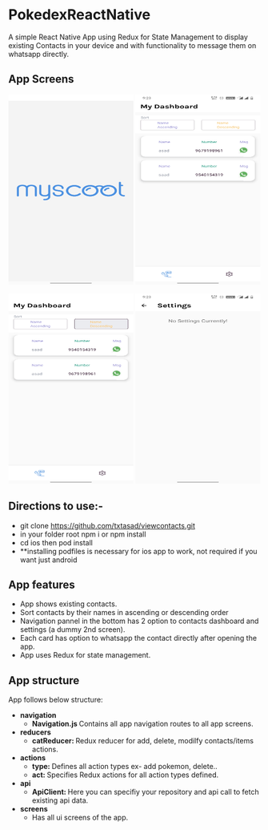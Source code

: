 # PokedexReactNative

A simple React Native App using Redux for State Management to display existing Contacts in your device and with functionality to message them on whatsapp directly.

## App Screens
<p align="center">
    <img src="/media/Screen1.jpg" width="250" height="380">
    <img src="/media/Screen2.jpg" width="250" height="380">
</p>

<p align="center">
    <img src="/media/Screen3.jpg" width="250" height="380">
    <img src="/media/Screen4.jpg" width="250" height="380">
</p>

## Directions to use:-
* git clone https://github.com/txtasad/viewcontacts.git
*  in your folder root npm i or npm install
* cd ios then pod install
* **installing podfiles is necessary for ios app to work, not required if you want just android 


## App features
* App shows existing contacts.
* Sort contacts by their names in ascending or descending order
* Navigation pannel in the bottom has 2 option to contacts dashboard and settings (a dummy 2nd screen).
* Each card has option to whatsapp the contact directly after opening the app.
* App uses Redux for state management.
 

## App structure
App follows below structure:
* <b>navigation</b>
    * <b> Navigation.js </b> Contains all app navigation routes to all app screens.
* <b>reducers</b>
    * <b>catReducer: </b> Redux reducer for add, delete, modilfy contacts/items actions.
* <b>actions</b>
    * <b>type: </b> Defines all action types ex- add pokemon, delete..
    * <b>act: </b> Specifies Redux actions for all action types defined.
* <b>api</b>
    * <b>ApiClient: </b> Here you can specifiy your repository and api call to fetch existing api data.
* <b>screens</b>
    * Has all ui screens of the app.


